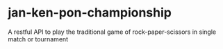 # jan-ken-pon-championship
A restful API to play the traditional game of rock-paper-scissors in single match or tournament
